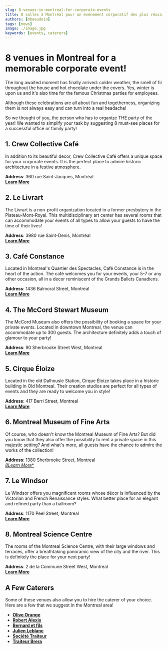 ```yaml
---
slug: 8-venues-in-montreal-for-corporate-events
title: 8 salles à Montréal pour un événement corporatif des plus réussis!
authors: [mbeaudoin]
tags: [news]
image: ./image.jpg
keywords: [events, caterers]
---
```

# 8 venues in Montreal for a memorable corporate event!
The long awaited moment has finally arrived: colder weather, the smell of fir throughout the house and hot chocolate under the covers. Yes, winter is upon us and it's also time for the famous Christmas parties for employees.

<!--truncate-->

Although these celebrations are all about fun and togetherness, organizing them is not always easy and can turn into a real headache!

So we thought of you, the person who has to organize THE party of the year!  We wanted to simplify your task by suggesting 8 must-see places for a successful office or family party!

## 1. Crew Collective Café
In addition to its beautiful decor, Crew Collective Café offers a unique space for your corporate events. It is the perfect place to admire historic architecture in a festive atmosphere.

**Address**: 360 rue Saint-Jacques, Montréal  
[**Learn More**](https://www.crewcollectivecafe.com/espace-a-louer-rentable-spaces?lang=en)

## 2. Le Livrart 
The Livrart is a non-profit organization located in a former presbytery in the Plateau-Mont-Royal. This multidisciplinary art center has several rooms that can accommodate your events of all types to allow your guests to have the time of their lives!

**Address**: 3980 rue Saint-Denis, Montréal  
[**Learn More**](https://lelivart.com/en/room/)

## 3. Café Constance 
Located in Montreal's Quartier des Spectacles, Café Constance is in the heart of the action. The café welcomes you for your events, your 5-7 or any other occasion, all in a decor reminiscent of the Grands Ballets Canadiens.

**Address**: 1436 Balmoral Street, Montreal  
[**Learn More**](https://www.instagram.com/cafeconstance/?utm_medium=copy_link)

## 4. The McCord Stewart Museum
The McCord Museum also offers the possibility of booking a space for your private events. Located in downtown Montreal, the venue can accommodate up to 300 guests. The architecture definitely adds a touch of glamour to your party!

**Address**: 90 Sherbrooke Street West, Montreal  
[**Learn More**](https://www.musee-mccord-stewart.ca/en/room-rentals/)

## 5. Cirque Éloize
Located in the old Dalhousie Station, Cirque Éloize takes place in a historic building in Old Montreal. Their creation studios are perfect for all types of events and they are ready to welcome you in style!

**Address**: 417 Berri Street, Montreal  
[**Learn More**](https://www.eloize-events.com/en/nosstudios/)

## 6. Montreal Museum of Fine Arts
Of course, who doesn't know the Montreal Museum of Fine Arts? But did you know that they also offer the possibility to rent a private space in this majestic setting? And what's more, all guests have the chance to admire the works of the collection!

**Address**: 1380 Sherbrooke Street, Montreal  
[*8Learn More**](https://www.mbam.qc.ca/en/the-museum/space-rentals/)

## 7. Le Windsor
Le Windsor offers you magnificent rooms whose décor is influenced by the Victorian and French Renaissance styles. What better place for an elegant and refined party than a ballroom?

**Address**: 1170 Peel Street, Montreal  
[**Learn More**](https://lewindsormontreal.com/en)

## 8. Montreal Science Centre
The rooms of the Montreal Science Centre, with their large windows and terraces, offer a breathtaking panoramic view of the city and the river. This is definitely the place for your next party!

**Address**: 2 de la Commune Street West, Montreal  
[**Learn More**](https://www.oldportofmontreal.com/event-venues)

## A Few Caterers
Some of these venues also allow you to hire the caterer of your choice. Here are a few that we suggest in the Montreal area!
- [**Olive Orange**](https://www.oliveorange.ca/en)                                                                                                                 
- [**Robert Alexis**](https://robert-alexis.com/en/)
- [**Bernard et fils**](https://www.bernard-et-fils-traiteur.com/en/)
- [**Julien Leblanc**](https://julien-leblanc.com/en/)
- [**Société Traiteur**](https://www.societetraiteur.com/)
- [**Traiteur Brera**](https://www.brera.ca/)
